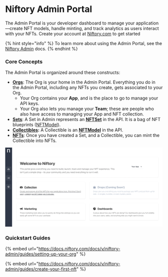 # Niftory Admin Portal

The Admin Portal is your developer dashboard to manage your application—create NFT models, handle minting, and track analytics as users interact with your NFTs. Create your account at [Niftory.com](https://niftory.com) to get started

{% hint style="info" %}
To learn more about using the Admin Portal, see the [Niftory Admin](http://127.0.0.1:5000/o/ShoAj2x7X0erlYafyocL/s/Z0zX8NOUJGEW56P5Ijke/ "mention") docs.
{% endhint %}

### Core Concepts

The Admin Portal is organized around these constructs:

* [**Orgs**](https://docs.niftory.com/docs/v/niftory-admin/explore/org-and-apps): The Org is your home in the Admin Portal. Everything you do in the Admin Portal, including any NFTs you create, gets associated to your Org.
  * Your Org contains your **App**, and is the place to go to manage your API keys.
  * Your Org also lets you manage your **Team**; these are people who also have access to managing your App and NFT collection.
* [**Sets**](https://docs.niftory.com/docs/v/niftory-admin/explore/nft-collection/sets): A Set in Admin represents an [**NFTSet**](https://api-docs-niftory.vercel.app/#definition-NFTSet) in the API. It is a bag of NFT blueprints ([NFTModel](https://api-docs-niftory.vercel.app/#definition-NFTModel)).
* [**Collectibles**](https://docs.niftory.com/docs/v/niftory-admin/explore/nft-collection/collectibles)**:** A Collectible is an [**NFTModel**](https://api-docs-niftory.vercel.app/#definition-NFTModel) in the API.
* [**NFTs**](https://docs.niftory.com/docs/v/niftory-admin/explore/nft-collection/nfts): Once you have created a Set, and a Collectible, you can mint the Collectible into NFTs.

![](<../.gitbook/assets/image (24).png>)

### Quickstart Guides

{% embed url="https://docs.niftory.com/docs/v/niftory-admin/guides/setting-up-your-org" %}

{% embed url="https://docs.niftory.com/docs/v/niftory-admin/guides/create-your-first-nft" %}

